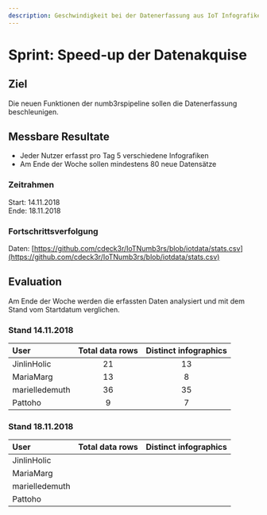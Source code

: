 ```yaml
---
description: Geschwindigkeit bei der Datenerfassung aus IoT Infografiken quantifizieren
---
```


# Sprint: Speed-up der Datenakquise

## Ziel

Die neuen Funktionen der numb3rspipeline sollen die Datenerfassung beschleunigen.

## Messbare Resultate

* Jeder Nutzer erfasst pro Tag 5 verschiedene Infografiken
* Am Ende der Woche sollen mindestens 80 neue Datensätze 

### Zeitrahmen

Start: 14.11.2018  
Ende: 18.11.2018

### Fortschrittsverfolgung

Daten: [https://github.com/cdeck3r/IoTNumb3rs/blob/iotdata/stats.csv](https://github.com/cdeck3r/IoTNumb3rs/blob/iotdata/stats.csv)

## Evaluation

Am Ende der Woche werden die erfassten Daten analysiert und mit dem Stand vom Startdatum verglichen.

### Stand 14.11.2018

| User | Total data rows | Distinct infographics |
| :--- | :---: | :---: |
| JinlinHolic | 21 | 13 |
| MariaMarg | 13 | 8 |
| marielledemuth | 36 | 35 |
| Pattoho | 9 | 7 |

### Stand 18.11.2018

| User | Total data rows | Distinct infographics |
| :--- | :---: | :---: |
| JinlinHolic |  |  |
| MariaMarg |  |  |
| marielledemuth |  |  |
| Pattoho |  |  |


